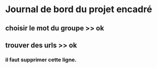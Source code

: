 # Journal de bord du projet encadré
## choisir le mot du groupe >> ok
## trouver des urls >> ok
### il faut supprimer cette ligne. 
